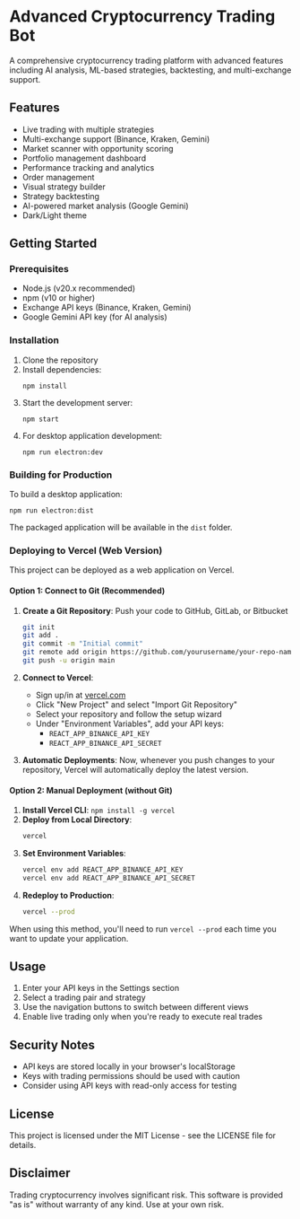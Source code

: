 # Advanced Cryptocurrency Trading Bot

A comprehensive cryptocurrency trading platform with advanced features including AI analysis, ML-based strategies, backtesting, and multi-exchange support.

## Features

- Live trading with multiple strategies
- Multi-exchange support (Binance, Kraken, Gemini)
- Market scanner with opportunity scoring
- Portfolio management dashboard
- Performance tracking and analytics
- Order management
- Visual strategy builder
- Strategy backtesting
- AI-powered market analysis (Google Gemini)
- Dark/Light theme

## Getting Started

### Prerequisites

- Node.js (v20.x recommended)
- npm (v10 or higher)
- Exchange API keys (Binance, Kraken, Gemini)
- Google Gemini API key (for AI analysis)

### Installation

1. Clone the repository
2. Install dependencies:
   ```
   npm install
   ```
3. Start the development server:
   ```
   npm start
   ```
4. For desktop application development:
   ```
   npm run electron:dev
   ```

### Building for Production

To build a desktop application:

```
npm run electron:dist
```

The packaged application will be available in the `dist` folder.

### Deploying to Vercel (Web Version)

This project can be deployed as a web application on Vercel.

#### Option 1: Connect to Git (Recommended)

1. **Create a Git Repository**: Push your code to GitHub, GitLab, or Bitbucket
   ```bash
   git init
   git add .
   git commit -m "Initial commit"
   git remote add origin https://github.com/yourusername/your-repo-name.git
   git push -u origin main
   ```

2. **Connect to Vercel**:
   - Sign up/in at [vercel.com](https://vercel.com)
   - Click "New Project" and select "Import Git Repository"
   - Select your repository and follow the setup wizard
   - Under "Environment Variables", add your API keys:
     - `REACT_APP_BINANCE_API_KEY`
     - `REACT_APP_BINANCE_API_SECRET`

3. **Automatic Deployments**: Now, whenever you push changes to your repository, Vercel will automatically deploy the latest version.

#### Option 2: Manual Deployment (without Git)

1. **Install Vercel CLI**: `npm install -g vercel`
2. **Deploy from Local Directory**:
   ```bash
   vercel
   ```
3. **Set Environment Variables**:
   ```bash
   vercel env add REACT_APP_BINANCE_API_KEY
   vercel env add REACT_APP_BINANCE_API_SECRET
   ```
4. **Redeploy to Production**:
   ```bash
   vercel --prod
   ```

When using this method, you'll need to run `vercel --prod` each time you want to update your application.

## Usage

1. Enter your API keys in the Settings section
2. Select a trading pair and strategy
3. Use the navigation buttons to switch between different views
4. Enable live trading only when you're ready to execute real trades

## Security Notes

- API keys are stored locally in your browser's localStorage
- Keys with trading permissions should be used with caution
- Consider using API keys with read-only access for testing

## License

This project is licensed under the MIT License - see the LICENSE file for details.

## Disclaimer

Trading cryptocurrency involves significant risk. This software is provided "as is" without warranty of any kind. Use at your own risk.
